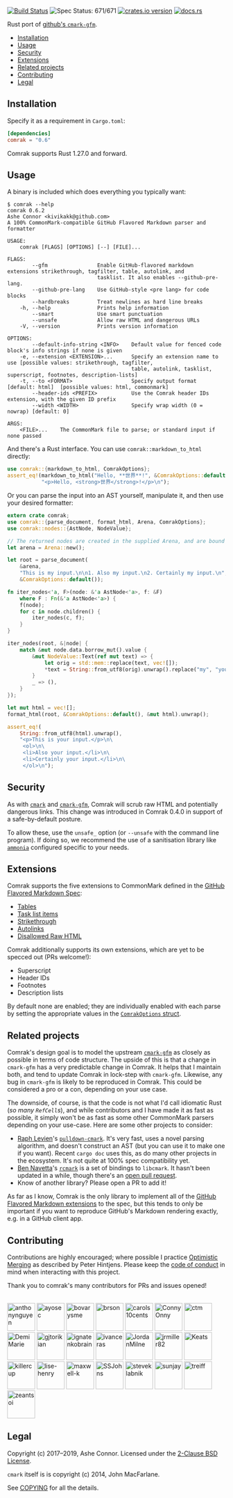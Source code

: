 [![Build Status](https://travis-ci.com/kivikakk/comrak.svg?branch=master)](https://travis-ci.com/kivikakk/comrak) ![Spec
Status: 671/671](https://img.shields.io/badge/specs-671%2F671-brightgreen.svg) [![crates.io
version](https://img.shields.io/crates/v/comrak.svg)](https://crates.io/crates/comrak)
[![docs.rs](https://docs.rs/comrak/badge.svg)](https://docs.rs/comrak)

Rust port of [github's `cmark-gfm`](https://github.com/github/cmark).

  - [Installation](#installation)
  - [Usage](#usage)
  - [Security](#security)
  - [Extensions](#extensions)
  - [Related projects](#related-projects)
  - [Contributing](#contributing)
  - [Legal](#legal)

## Installation

Specify it as a requirement in `Cargo.toml`:

``` toml
[dependencies]
comrak = "0.6"
```

Comrak supports Rust 1.27.0 and forward.

## Usage

A binary is included which does everything you typically want:

``` console
$ comrak --help
comrak 0.6.2
Ashe Connor <kivikakk@github.com>
A 100% CommonMark-compatible GitHub Flavored Markdown parser and formatter

USAGE:
    comrak [FLAGS] [OPTIONS] [--] [FILE]...

FLAGS:
        --gfm                Enable GitHub-flavored markdown extensions strikethrough, tagfilter, table, autolink, and
                             tasklist. It also enables --github-pre-lang.
        --github-pre-lang    Use GitHub-style <pre lang> for code blocks
        --hardbreaks         Treat newlines as hard line breaks
    -h, --help               Prints help information
        --smart              Use smart punctuation
        --unsafe             Allow raw HTML and dangerous URLs
    -V, --version            Prints version information

OPTIONS:
        --default-info-string <INFO>    Default value for fenced code block's info strings if none is given
    -e, --extension <EXTENSION>...      Specify an extension name to use [possible values: strikethrough, tagfilter,
                                        table, autolink, tasklist, superscript, footnotes, description-lists]
    -t, --to <FORMAT>                   Specify output format [default: html]  [possible values: html, commonmark]
        --header-ids <PREFIX>           Use the Comrak header IDs extension, with the given ID prefix
        --width <WIDTH>                 Specify wrap width (0 = nowrap) [default: 0]

ARGS:
    <FILE>...    The CommonMark file to parse; or standard input if none passed
```

And there's a Rust interface. You can use `comrak::markdown_to_html` directly:

``` rust
use comrak::{markdown_to_html, ComrakOptions};
assert_eq!(markdown_to_html("Hello, **世界**!", &ComrakOptions::default()),
           "<p>Hello, <strong>世界</strong>!</p>\n");
```

Or you can parse the input into an AST yourself, manipulate it, and then use your desired formatter:

``` rust
extern crate comrak;
use comrak::{parse_document, format_html, Arena, ComrakOptions};
use comrak::nodes::{AstNode, NodeValue};

// The returned nodes are created in the supplied Arena, and are bound by its lifetime.
let arena = Arena::new();

let root = parse_document(
    &arena,
    "This is my input.\n\n1. Also my input.\n2. Certainly my input.\n",
    &ComrakOptions::default());

fn iter_nodes<'a, F>(node: &'a AstNode<'a>, f: &F)
    where F : Fn(&'a AstNode<'a>) {
    f(node);
    for c in node.children() {
        iter_nodes(c, f);
    }
}

iter_nodes(root, &|node| {
    match &mut node.data.borrow_mut().value {
        &mut NodeValue::Text(ref mut text) => {
            let orig = std::mem::replace(text, vec![]);
            *text = String::from_utf8(orig).unwrap().replace("my", "your").as_bytes().to_vec();
        }
        _ => (),
    }
});

let mut html = vec![];
format_html(root, &ComrakOptions::default(), &mut html).unwrap();

assert_eq!(
    String::from_utf8(html).unwrap(),
    "<p>This is your input.</p>\n\
     <ol>\n\
     <li>Also your input.</li>\n\
     <li>Certainly your input.</li>\n\
     </ol>\n");
```

## Security

As with [`cmark`](https://github.com/commonmark/cmark) and [`cmark-gfm`](https://github.com/github/cmark-gfm#security),
Comrak will scrub raw HTML and potentially dangerous links. This change was introduced in Comrak 0.4.0 in support of a
safe-by-default posture.

To allow these, use the `unsafe_` option (or `--unsafe` with the command line program). If doing so, we recommend the
use of a sanitisation library like [`ammonia`](https://github.com/notriddle/ammonia) configured specific to your needs.

## Extensions

Comrak supports the five extensions to CommonMark defined in the [GitHub Flavored Markdown
Spec](https://github.github.com/gfm/):

  - [Tables](https://github.github.com/gfm/#tables-extension-)
  - [Task list items](https://github.github.com/gfm/#task-list-items-extension-)
  - [Strikethrough](https://github.github.com/gfm/#strikethrough-extension-)
  - [Autolinks](https://github.github.com/gfm/#autolinks-extension-)
  - [Disallowed Raw HTML](https://github.github.com/gfm/#disallowed-raw-html-extension-)

Comrak additionally supports its own extensions, which are yet to be specced out (PRs welcome\!):

  - Superscript
  - Header IDs
  - Footnotes
  - Description lists

By default none are enabled; they are individually enabled with each parse by setting the appropriate values in the
[`ComrakOptions` struct](https://docs.rs/comrak/newest/comrak/struct.ComrakOptions.html).

## Related projects

Comrak's design goal is to model the upstream [`cmark-gfm`](https://github.com/github/cmark-gfm) as closely as possible
in terms of code structure. The upside of this is that a change in `cmark-gfm` has a very predictable change in Comrak.
It helps that I maintain both, and tend to update Comrak in lock-step with `cmark-gfm`. Likewise, any bug in `cmark-gfm`
is likely to be reproduced in Comrak. This could be considered a pro or a con, depending on your use case.

The downside, of course, is that the code is not what I'd call idiomatic Rust (*so many `RefCell`s*), and while
contributors and I have made it as fast as possible, it simply won't be as fast as some other CommonMark parsers
depending on your use-case. Here are some other projects to consider:

  - [Raph Levien](https://github.com/raphlinus)'s [`pulldown-cmark`](https://github.com/google/pulldown-cmark). It's
    very fast, uses a novel parsing algorithm, and doesn't construct an AST (but you can use it to make one if you
    want). Recent `cargo doc` uses this, as do many other projects in the ecosystem. It's not quite at 100% spec
    compatibility yet.
  - [Ben Navetta](https://github.com/bnavetta)'s [`rcmark`](https://github.com/bnavetta/rcmark) is a set of bindings to
    `libcmark`. It hasn't been updated in a while, though there's an [open pull
    request](https://github.com/bnavetta/rcmark/pull/2).
  - Know of another library? Please open a PR to add it\!

As far as I know, Comrak is the only library to implement all of the [GitHub Flavored Markdown
extensions](https://github.github.com/gfm) to the spec, but this tends to only be important if you want to reproduce
GitHub's Markdown rendering exactly, e.g. in a GitHub client app.

## Contributing

Contributions are highly encouraged; where possible I practice [Optimistic Merging](http://hintjens.com/blog:106) as
described by Peter Hintjens. Please keep the [code of conduct](CODE_OF_CONDUCT.md) in mind when interacting with this
project.

Thank you to comrak's many contributors for PRs and issues opened\!

<table id='contributors'></table><a class='contributors' title='anthonynguyen' href='https://github.com/anthonynguyen'><img width='64' src='https://github.com/anthonynguyen.png' alt='anthonynguyen'></a> <a class='contributors' title='ayosec' href='https://github.com/ayosec'><img width='64' src='https://github.com/ayosec.png' alt='ayosec'></a> <a class='contributors' title='bovarysme' href='https://github.com/bovarysme'><img width='64' src='https://github.com/bovarysme.png' alt='bovarysme'></a> <a class='contributors' title='brson' href='https://github.com/brson'><img width='64' src='https://github.com/brson.png' alt='brson'></a> <a class='contributors' title='carols10cents' href='https://github.com/carols10cents'><img width='64' src='https://github.com/carols10cents.png' alt='carols10cents'></a> <a class='contributors' title='ConnyOnny' href='https://github.com/ConnyOnny'><img width='64' src='https://github.com/ConnyOnny.png' alt='ConnyOnny'></a> <a class='contributors' title='ctm' href='https://github.com/ctm'><img width='64' src='https://github.com/ctm.png' alt='ctm'></a> <a class='contributors' title='DemiMarie' href='https://github.com/DemiMarie'><img width='64' src='https://github.com/DemiMarie.png' alt='DemiMarie'></a> <a class='contributors' title='gjtorikian' href='https://github.com/gjtorikian'><img width='64' src='https://github.com/gjtorikian.png' alt='gjtorikian'></a> <a class='contributors' title='ignatenkobrain' href='https://github.com/ignatenkobrain'><img width='64' src='https://github.com/ignatenkobrain.png' alt='ignatenkobrain'></a> <a class='contributors' title='ivanceras' href='https://github.com/ivanceras'><img width='64' src='https://github.com/ivanceras.png' alt='ivanceras'></a> <a class='contributors' title='JordanMilne' href='https://github.com/JordanMilne'><img width='64' src='https://github.com/JordanMilne.png' alt='JordanMilne'></a> <a class='contributors' title='jrmiller82' href='https://github.com/jrmiller82'><img width='64' src='https://github.com/jrmiller82.png' alt='jrmiller82'></a> <a class='contributors' title='Keats' href='https://github.com/Keats'><img width='64' src='https://github.com/Keats.png' alt='Keats'></a> <a class='contributors' title='killercup' href='https://github.com/killercup'><img width='64' src='https://github.com/killercup.png' alt='killercup'></a> <a class='contributors' title='lise-henry' href='https://github.com/lise-henry'><img width='64' src='https://github.com/lise-henry.png' alt='lise-henry'></a> <a class='contributors' title='maxwell-k' href='https://github.com/maxwell-k'><img width='64' src='https://github.com/maxwell-k.png' alt='maxwell-k'></a> <a class='contributors' title='SSJohns' href='https://github.com/SSJohns'><img width='64' src='https://github.com/SSJohns.png' alt='SSJohns'></a> <a class='contributors' title='steveklabnik' href='https://github.com/steveklabnik'><img width='64' src='https://github.com/steveklabnik.png' alt='steveklabnik'></a> <a class='contributors' title='sunjay' href='https://github.com/sunjay'><img width='64' src='https://github.com/sunjay.png' alt='sunjay'></a> <a class='contributors' title='treiff' href='https://github.com/treiff'><img width='64' src='https://github.com/treiff.png' alt='treiff'></a> <a class='contributors' title='zeantsoi' href='https://github.com/zeantsoi'><img width='64' src='https://github.com/zeantsoi.png' alt='zeantsoi'></a>

## Legal

Copyright (c) 2017–2019, Ashe Connor. Licensed under the [2-Clause BSD
License](https://opensource.org/licenses/BSD-2-Clause).

`cmark` itself is is copyright (c) 2014, John MacFarlane.

See [COPYING](COPYING) for all the details.

